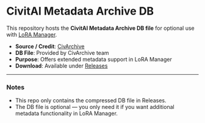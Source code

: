 # CivitAI Metadata Archive DB

This repository hosts the **CivitAI Metadata Archive DB file** for optional use with [LoRA Manager]([https://github.com/yourusername/loramanager](https://github.com/willmiao/ComfyUI-Lora-Manager)).

- **Source / Credit**: [CivArchive](https://civitaiarchive.com/)  
- **DB File**: Provided by CivArchive team  
- **Purpose**: Offers extended metadata support in LoRA Manager  
- **Download**: Available under [Releases](./releases)

---

### Notes
- This repo only contains the compressed DB file in Releases.  
- The DB file is optional — you only need it if you want additional metadata functionality in LoRA Manager.  
